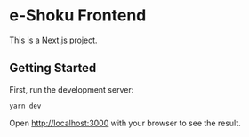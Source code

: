 # e-Shoku Frontend

This is a [Next.js](https://nextjs.org/) project.

## Getting Started

First, run the development server:

```bash
yarn dev
```

Open [http://localhost:3000](http://localhost:3000) with your browser to see the result.
